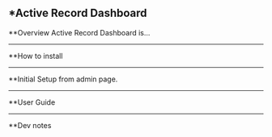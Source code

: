 *Active Record Dashboard
---
**Overview
Active Record Dashboard is...

---
**How to install

---
**Initial Setup from admin page.

---
**User Guide

---
**Dev notes

